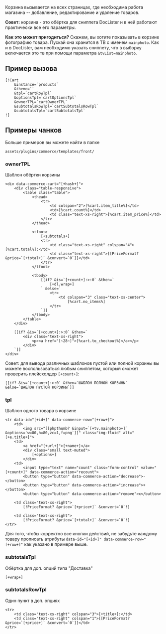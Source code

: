 
Корзина вызывается на всех страницах, где необходима работа магазина -- добавление, редактирование и удаление товаров.

**Совет:** корзина - это обёртка для сниппета DocLister и в ней работают практически все его параметры.

**Как это может пригодиться?**
Скажем, вы хотите показывать в корзине фотографию товара. Пускай она хранится в ТВ с именем `mainphoto`. Как и в DocLister, вам необходимо  указать сниппету, что в выборку включается это тв при помощи параметра `&tvList=mainphoto`.

## Пример вызова ##

```
[!Cart
    &instance=`products`
    &theme=``
    &tpl=`cartRowTpl`
    &optionsTpl=`cartOptionsTpl`
    &ownerTPL=`cartOwnerTPL`
    &subtotalsRowTpl=`cartSubtotalsRowTpl`
    &subtotalsTpl=`cartSubtotalsTpl`
!]
```

## Примеры чанков ##
Больше примеров вы можете найти в папке 
```
assets/plugins/commerce/templates/front/
```

### ownerTPL ###

Шаблон обёртки корзины

```
<div data-commerce-cart="[+hash+]">
    <div class="table-responsive">
        <table class="table">
            <thead>
                <tr>
                    <td colspan="2">[%cart.item_title%]</td>
                    <td>[%cart.count%]</td>
                    <td class="text-xs-right">[%cart.item_price%]</td>
                </tr>
            </thead>

            <tfoot>
                [+subtotals+]
                <tr>
                    <td class="text-xs-right" colspan="4">[%cart.total%]:</td>
                    <td class="text-xs-right">[[PriceFormat? &price=`[+total+]` &convert=`0`]]</td>
                </tr>
            </tfoot>

            <tbody>
                [[if? &is=`[+count+]:>:0` &then=`
                    [+dl.wrap+]
                ` &else=`
                    <tr>
                        <td colspan="3" class="text-xs-center">
                            [%cart.no_items%]
                    </tr>
                `]]
            </tbody>
        </table>
    </div>

    [[if? &is=`[+count+]:>:0` &then=`
        <div class="text-xs-right">
            <p><a href="[~28~]">[%cart.to_checkout%]</a></p>
        </div>
    `]]
</div>
```
Совет: для вывода различных шаблонов пустой или полной корзины вы можете воспользоваться любым сниппетом, который сможет проверить плейсхолдер `[+count+]`:
```
[[if? &is=`[+count+]:>:0` &then=`ШАБЛОН ПОЛНОЙ КОРЗИНЫ`
&else=`ШАБЛОН ПУСТОЙ КОРЗИНЫ`]]
```

### tpl ###

Шаблон одного товара в корзине
```
<tr data-id="[+id+]" data-commerce-row="[+row+]">
	<td>
		<img src="[[phpthumb? &input=`[+tv.mainphoto+]` &options=`w=80,h=80,zc=1,f=png`]]" class="img-fluid" alt="[+e.title+]">
	<td>
		<a href="[+url+]">[+name+]</a>
		<div class="small text-muted">
			[+options+]
		</div>
	<td>
		<input type="text" name="count" class="form-control" value="[+count+]" data-commerce-action="recount">
		<button type="button" data-commerce-action="decrease">-</button>
		<button type="button" data-commerce-action="increase">+</button>
		<button type="button" data-commerce-action="remove">x</button>

	<td class="text-xs-right">
		[!PriceFormat? &price=`[+price+]` &convert=`0`!]

	<td class="text-xs-right">
		[!PriceFormat? &price=`[+total+]` &convert=`0`!]
</tr>

```
Для того, чтобы корректно все кнопки действий, не забудьте каждому товару прописать атрибуты `data-id="[+id+]" data-commerce-row="[+row+]"` как указано в примере выше.

### subtotalsTpl ###

Обёртка для доп. опций типа "Доставка"
```
[+wrap+]

```

### subtotalsRowTpl ###

Один пункт в доп. опциях

```
<tr>
    <td class="text-xs-right" colspan="3">[+title+]:</td>
    <td class="text-xs-right" colspan="1">[[PriceFormat? &price=`[+price+]` &convert=`0`]]</td>
</tr>

```